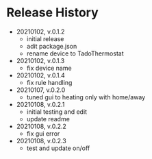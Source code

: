 # Release History

* 20210102, v.0.1.2
	* initial release
	* adit package.json
	* rename device to TadoThermostat
* 20210102, v.0.1.3
	* fix device name
* 20210102, v.0.1.4
	* fix rule handling
* 20210107, v.0.2.0
	* tuned gui to heating only with home/away
* 20210108, v.0.2.1
	* initial testing and edit
	* update readme
* 20210108, v.0.2.2
	* fix gui error
* 20210108, v.0.2.3
	* test and update on/off
